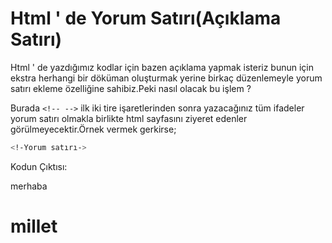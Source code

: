 # Html ' de Yorum Satırı(Açıklama Satırı)

Html ' de yazdığımız kodlar için bazen açıklama yapmak isteriz bunun için ekstra herhangi bir döküman oluşturmak yerine birkaç düzenlemeyle yorum satırı ekleme özelliğine sahibiz.Peki nasıl olacak bu işlem ? 

Burada `<!-- -->` ilk iki tire işaretlerinden sonra yazacağınız tüm ifadeler yorum satırı olmakla birlikte html sayfasını ziyeret edenler görülmeyecektir.Örnek vermek gerkirse;

```sh
<!-Yorum satırı->
```

Kodun Çıktısı: 
<html>
<p> merhaba<p>
<!--Yorum satırı-->
<h1>millet<h1>
</html>
